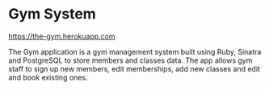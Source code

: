 # Gym System
https://the-gym.herokuapp.com

The Gym application is a gym management system built using Ruby, Sinatra and PostgreSQL to store members and classes data. The app allows gym staff to sign up new members, edit memberships, add new classes and edit and book existing ones.
